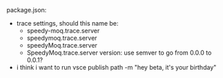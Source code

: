 package.json:
- trace settings, should this name be:
	- speedy-moq.trace.server
	- speedymoq.trace.server
	- speedyMoq.trace.server
	- SpeedyMoq.trace.server
version: use semver to go from 0.0.0 to 0.0.1?
- i think i want to run vsce publish path -m "hey beta, it's your birthday"